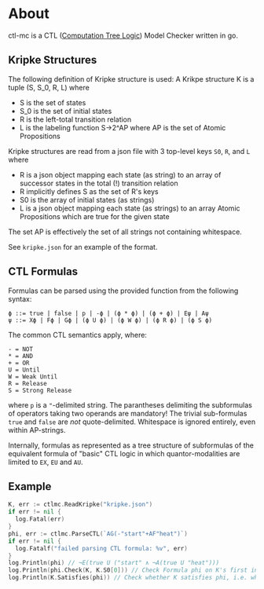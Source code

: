 # About
ctl-mc is a CTL ([Computation Tree Logic](https://en.wikipedia.org/wiki/Computation_tree_logic)) Model Checker written in go.

## Kripke Structures

The following definition of Kripke structure is used:
A Krikpe structure K is a tuple (S, S_0, R, L) where
- S is the set of states
- S_0 is the set of initial states
- R is the left-total transition relation
- L is the labeling function S->2^AP where AP is the set of Atomic Propositions

Kripke structures are read from a json file with 3 top-level keys `S0`, `R`, and `L` where
- R is a json object mapping each state (as string) to an array of successor states in the total (!) transition relation
- R implicitly defines S as the set of R's keys
- S0 is the array of initial states (as strings)
- L is a json object mapping each state (as strings) to an array Atomic Propositions which are true for the given state

The set AP is effectively the set of all strings not containing whitespace.

See `kripke.json` for an example of the format.

## CTL Formulas

Formulas can be parsed using the provided function from the following syntax:

```
ϕ ::= true | false | p | -ϕ | (ϕ * ϕ) | (ϕ + ϕ) | Eψ | Aψ
ψ ::= Xϕ | Fϕ | Gϕ | (ϕ U ϕ) | (ϕ W ϕ) | (ϕ R ϕ) | (ϕ S ϕ)
```

The common CTL semantics apply, where:
```
- = NOT
* = AND
+ = OR
U = Until
W = Weak Until
R = Release
S = Strong Release
```


where `p` is a `"`-delimited string. The parantheses delimiting the subformulas of operators taking two operands are mandatory!
The trivial sub-formulas `true` and `false` are *not* quote-delimited.
Whitespace is ignored entirely, even within AP-strings.

Internally, formulas as represented as a tree structure of subformulas of the equivalent formula of "basic" CTL logic in which quantor-modalities are limited to `EX`, `EU` and `AU`.

## Example

```go
K, err := ctlmc.ReadKripke("kripke.json")
if err != nil {
  log.Fatal(err)
}
phi, err := ctlmc.ParseCTL(`AG(-"start"+AF"heat")`)
if err != nil {
  log.Fatalf("failed parsing CTL formula: %v", err)
}
log.Println(phi) // ¬E(true U ("start" ∧ ¬A(true U "heat")))
log.Println(phi.Check(K, K.S0[0])) // Check Formula phi on K's first initial state.
log.Println(K.Satisfies(phi)) // Check whether K satisfies phi, i.e. whether phi holds for every initial state of K.
```



